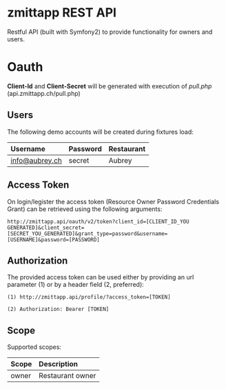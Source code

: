 zmittapp REST API
========================

Restful API (built with Symfony2) to provide functionality for owners and users.

# Oauth

**Client-Id** and **Client-Secret** will be generated with execution of *pull.php* (api.zmittapp.ch/pull.php)

## Users

The following demo accounts will be created during fixtures load:

| Username       | Password  | Restaurant |
|:---------------|:----------|:-----------|
| info@aubrey.ch | secret    | Aubrey     |

## Access Token
On login/legister the access token (Resource Owner Password Credentials Grant) can be retrieved using the following arguments:

	http://zmittapp.api/oauth/v2/token?client_id=[CLIENT_ID_YOU GENERATED]&client_secret=[SECRET_YOU_GENERATED]&grant_type=password&username=[USERNAME]&password=[PASSWORD]

## Authorization
The provided access token can be used either by providing an url parameter (1) or by a header field (2, preferred):
    
    (1) http://zmittapp.api/profile/?access_token=[TOKEN]
    
    (2) Authorization: Bearer [TOKEN]
    
## Scope

Supported scopes:

|Scope   | Description      |
|:-------|:-----------------|
| owner  | Restaurant owner |